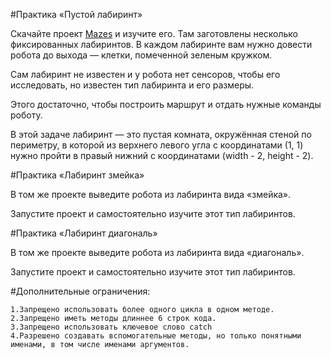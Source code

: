 #Практика «Пустой лабиринт»

Скачайте проект [Mazes](https://api.ulearn.me/slides/BasicProgramming/6dd79ed2-2d6e-487f-88dc-7414a15600fa/exercise/student-zip/Mazes.csproj.zip) 
и изучите его. Там заготовлены несколько фиксированных лабиринтов. В каждом лабиринте вам нужно довести робота до выхода — клетки, помеченной зеленым кружком.

Сам лабиринт не известен и у робота нет сенсоров, чтобы его исследовать, но известен тип лабиринта и его размеры.

Этого достаточно, чтобы построить маршрут и отдать нужные команды роботу.

В этой задаче лабиринт — это пустая комната, окружённая стеной по периметру, в которой из верхнего левого угла с 
координатами (1, 1) нужно пройти в правый нижний с координатами (width - 2, height - 2).



#Практика «Лабиринт змейка»

В том же проекте выведите робота из лабиринта вида «змейка».

Запустите проект и самостоятельно изучите этот тип лабиринтов.




#Практика «Лабиринт диагональ»

В том же проекте выведите робота из лабиринта вида «диагональ».

Запустите проект и самостоятельно изучите этот тип лабиринтов.


#Дополнительные ограничения:

    1.Запрещено использовать более одного цикла в одном методе.
    2.Запрещено иметь методы длиннее 6 строк кода.
    3.Запрещено использовать ключевое слово catch
    4.Разрешено создавать вспомогательные методы, но только понятными именами, в том числе именами аргументов.